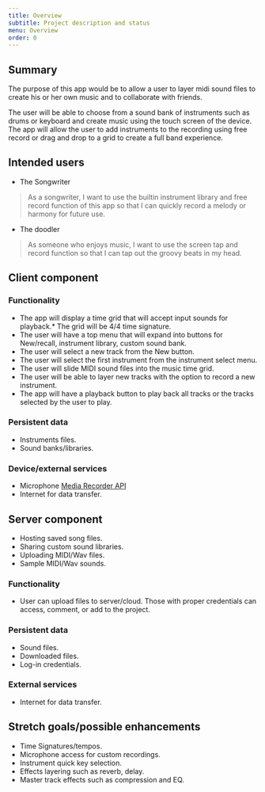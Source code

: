 ```yaml
---
title: Overview
subtitle: Project description and status
menu: Overview
order: 0
---
```



## Summary



The purpose of this app would be to allow a user to layer midi sound files to create his or her own music and to collaborate with friends.

The user will be able to choose from a sound bank of instruments such as drums or keyboard and create music using the touch screen of the device.  The app will allow the user to add instruments to the recording using free record or drag and drop to a grid to create a full band experience. 



## Intended users


*  The Songwriter

> As a songwriter, I want to use the builtin instrument library and free record function of this app so that I can quickly record a melody or harmony for future use.


*  The doodler

> As someone who enjoys music, I want to use the screen tap and record function so that I can tap out the groovy beats in my head.

## Client component

### Functionality

*  The app will display a time grid that will accept input sounds for playback.*  The grid will be 4/4 time signature.
*  The user will have a top menu that will expand into buttons for New/recall, instrument library, custom sound bank.
*  The user will select a new track from the New button.
*  The user will select the first instrument from the instrument select menu.
*  The user will slide MIDI sound files into the music time grid.
*  The user will be able to layer new tracks with the option to record a new instrument.
*  The app will have a playback button to play back all tracks or the tracks selected by the user to play.



### Persistent data

*  Instruments files.
*  Sound banks/libraries.
  
### Device/external services

*  Microphone <a href="https://developer.android.com/reference/android/media/MediaRecorder">Media Recorder API</a>
*  Internet for data transfer.

## Server component

*  Hosting saved song files.
*  Sharing custom sound libraries.
*  Uploading MIDI/Wav files.
*  Sample MIDI/Wav sounds.

### Functionality

*  User can upload files to server/cloud.  Those with proper credentials can access, comment, or add to the project.

### Persistent data

*  Sound files.
*  Downloaded files.
*  Log-in credentials.

### External services

*  Internet for data transfer.
 
## Stretch goals/possible enhancements 

* Time Signatures/tempos.
* Microphone access for custom recordings.  
* Instrument quick key selection.
* Effects layering such as reverb, delay.
* Master track effects such as compression and EQ.